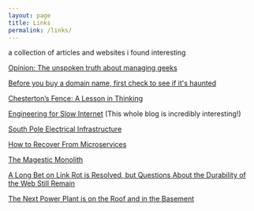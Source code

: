 ```yaml
---
layout: page
title: Links 
permalink: /links/
---
```


a collection of articles and websites i found interesting

[Opinion: The unspoken truth about managing geeks](https://www.computerworld.com/article/1555366/opinion-the-unspoken-truth-about-managing-geeks.html?utm_source=pocket_shared)

[Before you buy a domain name, first check to see if it's haunted](https://www.bryanbraun.com/2024/10/25/before-you-buy-a-domain-name-first-check-to-see-if-its-haunted/?utm_source=pocket_shared)

[Chesterton’s Fence: A Lesson in Thinking](https://fs.blog/chestertons-fence/)

[Engineering for Slow Internet](https://brr.fyi/posts/engineering-for-slow-internet) (This whole blog is incredibly interesting!)

[South Pole Electrical Infrastructure](https://brr.fyi/posts/south-pole-electrical-infrastructure)

[How to Recover From Microservices](https://world.hey.com/dhh/how-to-recover-from-microservices-ce3803cc)

[The Magestic Monolith](https://signalvnoise.com/svn3/the-majestic-monolith/)

[A Long Bet on Link Rot is Resolved, but Questions About the Durability of the Web Still Remain](https://longnow.org/ideas/a-long-bet-on-link-rot-is-resolved-but-questions-about-the-durability-of-the-web-still-remain/)

[The Next Power Plant is on the Roof and in the Basement](https://www.newyorker.com/news/daily-comment/the-next-power-plant-is-on-the-roof-and-in-the-basement)
